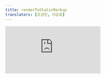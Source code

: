 ```yaml
---
title: renderToStaticMarkup
translators: [조성민, 이승효]
---
```


<iframe 
  style={{aspectRatio: 1.7778, width: '100%'}} 
  src="https://www.youtube.com/embed/playlist?list=PLjQV3hketAJkh6BEl0n4PDS_2fBd0cS9v&index=71&start=305"
  title="YouTube video player" 
  frameBorder="0" 
/>

<Intro>

`renderToStaticMarkup` renders a non-interactive React tree to an HTML string.
<Trans>서버에서 `renderToStaticMarkup`을 호출하면 비대화형 React 트리를 HTML 문자열로 렌더링합니다.</Trans>

```js
const html = renderToStaticMarkup(reactNode)
```

</Intro>

<InlineToc />

---

## Reference<Trans>참조</Trans> {/*reference*/}

### `renderToStaticMarkup(reactNode)` {/*rendertostaticmarkup*/}

On the server, call `renderToStaticMarkup` to render your app to HTML.
<Trans>서버에서 `renderToStaticMarkup`을 호출하여 앱을 HTML로 렌더링합니다.</Trans>

```js
import { renderToStaticMarkup } from 'react-dom/server';

const html = renderToStaticMarkup(<Page />);
```

It will produce non-interactive HTML output of your React components.
<Trans>이는 React 컴포넌트에 대한 비대화형 HTML 출력물을 생성합니다.</Trans>

[See more examples below.](#usage)
<Trans>[아래에서 더 많은 예시를 확인하세요.](#usage)</Trans>

#### Parameters<Trans>매개변수</Trans> {/*parameters*/}

* `reactNode`: A React node you want to render to HTML. For example, a JSX node like `<Page />`.
<Trans outdent>`reactNode`: HTML로 렌더링하려는 React 노드입니다. 예: `<Page />`와 같은 JSX 노드</Trans>

#### Returns<Trans>반환값</Trans> {/*returns*/}

An HTML string.
<Trans>HTML 문자열</Trans>

#### Caveats<Trans>주의사항</Trans> {/*caveats*/}

* `renderToStaticMarkup` output cannot be hydrated.
<Trans>`renderToStaticMarkup` 의 출력은 hydrate될 수 없습니다.</Trans>

* `renderToStaticMarkup` has limited Suspense support. If a component suspends, `renderToStaticMarkup` immediately sends its fallback as HTML.
<Trans>`renderToStaticMarkup` 는 Suspense를 제한적으로 지원합니다. 컴포넌트가 일시 중단되면 `renderToStaticMarkup`는 즉시 폴백을 HTML로 전송합니다.</Trans>

* `renderToStaticMarkup` works in the browser, but using it in the client code is not recommended. If you need to render a component to HTML in the browser, [get the HTML by rendering it into a DOM node.](/reference/react-dom/server/renderToString#removing-rendertostring-from-the-client-code)
<Trans>`renderToStaticMarkup`는 브라우저에서 작동은 하지만 클라이언트 코드에서 사용하는 것은 권장하지 않습니다. 브라우저에서 컴포넌트를 HTML로 렌더링해야 하는 경우 [DOM 노드 안에 렌더링함으로써 HTML을 가져오세요.](/reference/react-dom/server/renderToString#removing-rendertostring-from-the-client-code)</Trans>

---

## Usage<Trans>사용법</Trans> {/*usage*/}

### Rendering a non-interactive React tree as HTML to a string<Trans>비대화형 React 트리를 HTML 문자열로 렌더링하기</Trans> {/*rendering-a-non-interactive-react-tree-as-html-to-a-string*/}

Call `renderToStaticMarkup` to render your app to an HTML string which you can send with your server response:
<Trans>`renderToStaticMarkup`을 호출하면 앱을 서버 응답과 함께 보낼 수 있는 HTML 문자열로 렌더링합니다:</Trans>

```js {5-6}
import { renderToStaticMarkup } from 'react-dom/server';

// The route handler syntax depends on your backend framework
// 라우트 핸들러 구문은 백엔드 프레임워크에 따라 다릅니다.
app.use('/', (request, response) => {
  const html = renderToStaticMarkup(<Page />);
  response.send(html);
});
```

This will produce the initial non-interactive HTML output of your React components.
<Trans>이렇게 하면 React 컴포넌트의 초기 비대화형 HTML 출력이 생성됩니다.</Trans>

<Pitfall>

This method renders **non-interactive HTML that cannot be hydrated.**  This is useful if you want to use React as a simple static page generator, or if you're rendering completely static content like emails.
<Trans>이 메서드는 **hydrate할 수 없는 비대화형 HTML을 렌더링합니다.** 이 메서드는 React를 간단한 정적 페이지 생성기로 사용하거나 이메일과 같이 완전히 정적인 콘텐츠를 렌더링할 때 유용합니다.</Trans>

Interactive apps should use [`renderToString`](/reference/react-dom/server/renderToString) on the server and [`hydrateRoot`](/reference/react-dom/client/hydrateRoot) on the client.
<Trans>인터랙티브 앱은 서버에서는 [`renderToString`](/reference/react-dom/server/renderToString)을, 클라이언트에서는 [`hydrateRoot`](/reference/react-dom/client/hydrateRoot)를 사용해야 합니다.</Trans>

</Pitfall>
